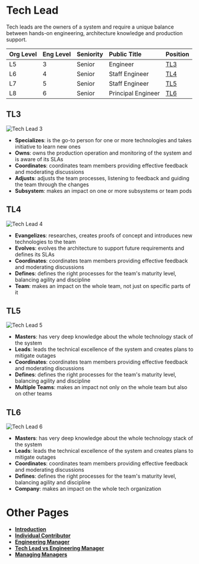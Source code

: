 # Tech Lead

Tech leads are the owners of a system and require a unique balance between hands-on engineering, architecture knowledge and production support.

| Org Level | Eng Level | Seniority | Public Title | Position |
| :-- | :--- | :--- | :-- | :--- |
| L5 | 3 | Senior | Engineer | [TL3](#tl3) |
| L6 | 4 | Senior | Staff Engineer | [TL4](#tl4) |
| L7 | 5 | Senior | Staff Engineer | [TL5](#tl5) |
| L8 | 6 | Senior | Principal Engineer | [TL6](#tl6) |


## TL3

![Tech Lead 3](/charts/tl-3.png)

* **Specializes**: is the go-to person for one or more technologies and takes initiative to learn new ones
* **Owns**: owns the production operation and monitoring of the system and is aware of its SLAs
* **Coordinates**: coordinates team members providing effective feedback and moderating discussions
* **Adjusts**: adjusts the team processes, listening to feedback and guiding the team through the changes
* **Subsystem**: makes an impact on one or more subsystems or team pods

## TL4

![Tech Lead 4](/charts/tl-4.png)

* **Evangelizes**: researches, creates proofs of concept and introduces new technologies to the team
* **Evolves**: evolves the architecture to support future requirements and defines its SLAs
* **Coordinates**: coordinates team members providing effective feedback and moderating discussions
* **Defines**: defines the right processes for the team's maturity level, balancing agility and discipline
* **Team**: makes an impact on the whole team, not just on specific parts of it

## TL5

![Tech Lead 5](/charts/tl-5.png)

* **Masters**: has very deep knowledge about the whole technology stack of the system
* **Leads**: leads the technical excellence of the system and creates plans to mitigate outages
* **Coordinates**: coordinates team members providing effective feedback and moderating discussions
* **Defines**: defines the right processes for the team's maturity level, balancing agility and discipline
* **Multiple Teams**: makes an impact not only on the whole team but also on other teams

## TL6

![Tech Lead 6](/charts/tl-6.png)

* **Masters**: has very deep knowledge about the whole technology stack of the system
* **Leads**: leads the technical excellence of the system and creates plans to mitigate outages
* **Coordinates**: coordinates team members providing effective feedback and moderating discussions
* **Defines**: defines the right processes for the team's maturity level, balancing agility and discipline
* **Company**: makes an impact on the whole tech organization

# Other Pages

* [**Introduction**](README.md)
* [**Individual Contributor**](ic.md)
* [**Engineering Manager**](em.md)
* [**Tech Lead vs Engineering Manager**](tl-vs-em.md)
* [**Managing Managers**](emm.md)
